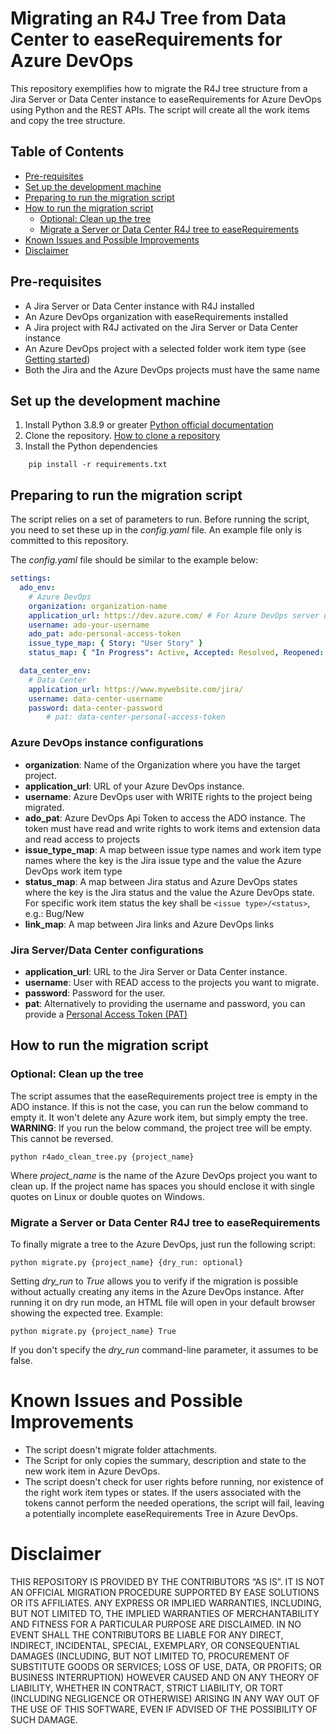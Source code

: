 # Migrating an R4J Tree from Data Center to easeRequirements for Azure DevOps
This repository exemplifies how to migrate the R4J tree structure from a Jira Server or Data Center instance to easeRequirements for Azure DevOps using Python and the REST APIs. The script will create all the work items and copy the tree structure.

## Table of Contents
  - [Pre-requisites](#pre-requisites)
  - [Set up the development machine](#set-up-the-development-machine)
  - [Preparing to run the migration script](#preparing-to-run-the-migration-script)
  - [How to run the migration script](#how-to-run-the-migration-script)
    - [Optional: Clean up the tree](#optional-clean-up-the-tree)
    - [Migrate a Server or Data Center R4J tree to easeRequirements](#migrate-a-server-or-data-center-r4j-tree-to-easerequirements)
- [Known Issues and Possible Improvements](#known-issues-and-possible-improvements)
- [Disclaimer](#disclaimer)

## Pre-requisites
* A Jira Server or Data Center instance with R4J installed
* An Azure DevOps organization with easeRequirements installed
* A Jira project with R4J activated on the Jira Server or Data Center instance
* An Azure DevOps project with a selected folder work item type (see [Getting started](https://easesolutions.atlassian.net/wiki/spaces/easeRequirements/pages/2381283731/Getting+started))
* Both the Jira and the Azure DevOps projects must have the same name

## Set up the development machine
1. Install Python 3.8.9 or greater [Python official documentation](https://www.python.org/downloads/release/python-389/)
2. Clone the repository. [How to clone a repository](https://support.atlassian.com/bitbucket-cloud/docs/clone-a-repository/)
3. Install the Python dependencies 
```
    pip install -r requirements.txt
```

## Preparing to run the migration script
The script relies on a set of parameters to run. Before running the script, you need to set these up in the *config.yaml* file. An example file only is committed to this repository.

The *config.yaml* file should be similar to the example below:

```yaml
settings:
  ado_env:
    # Azure DevOps
    organization: organization-name
    application_url: https://dev.azure.com/ # For Azure DevOps server use your internal URL
    username: ado-your-username
    ado_pat: ado-personal-access-token
    issue_type_map: { Story: "User Story" }
    status_map: { "In Progress": Active, Accepted: Resolved, Reopened: Active }

  data_center_env:
    # Data Center
    application_url: https://www.mywebsite.com/jira/
    username: data-center-username
    password: data-center-password
        # pat: data-center-personal-access-token
```    


### Azure DevOps instance configurations
  * **organization**: Name of the Organization where you have the target project.
  * **application_url**: URL of your Azure DevOps instance.
  * **username**: Azure DevOps user with WRITE rights to the project being migrated.
  * **ado_pat**: Azure DevOps Api Token to access the ADO instance. The token must have read and write rights to work items and extension data and read access to projects
  * **issue_type_map**: A map between issue type names and work item type names where the key is the Jira issue type and the value the Azure DevOps work item type
  * **status_map**: A map between Jira status and Azure DevOps states where the key is the Jira status and the value the Azure DevOps state. For specific work item status the key shall be `<issue type>/<status>`,
  e.g.: Bug/New
  * **link_map**: A map between Jira links and Azure DevOps links

### Jira Server/Data Center configurations
  * **application_url**: URL to the Jira Server or Data Center instance.
  * **username**: User with READ access to the projects you want to migrate.
  * **password**: Password for the user.
  * **pat**: Alternatively to providing the username and password, you can provide a [Personal Access Token (PAT)](https://confluence.atlassian.com/enterprise/using-personal-access-tokens-1026032365.html)

## How to run the migration script
### Optional: Clean up the tree

The script assumes that the easeRequirements project tree is empty in the ADO instance. If this is not the case, you can run the below command to empty it. It won't delete any Azure work item, but simply empty the tree.
**WARNING**: If you run the below command, the project tree will be empty. This cannot be reversed.

```
python r4ado_clean_tree.py {project_name}
```
Where *project_name* is the name of the Azure DevOps project you want to clean up. If the project name has spaces you should enclose it with single quotes on Linux or double quotes on Windows.

### Migrate a Server or Data Center R4J tree to easeRequirements

To finally migrate a tree to the Azure DevOps, just run the following script:
```
python migrate.py {project_name} {dry_run: optional}
```
Setting *dry_run* to *True* allows you to verify if the migration is possible without actually creating any items in the Azure DevOps instance. After running it on dry run mode, an HTML file will open in your default browser showing the expected tree. Example:
```
python migrate.py {project_name} True
```
If you don't specify the *dry_run* command-line parameter, it assumes to be false.

# Known Issues and Possible Improvements
* The script doesn't migrate folder attachments.
* The Script for only copies the summary, description and state to the new work item in Azure DevOps.
* The script doesn't check for user rights before running, nor existence of the right work item types or states. If the users associated with the tokens cannot perform the needed operations, the script will fail, leaving a potentially incomplete easeRequirements Tree in Azure DevOps.

# Disclaimer

THIS REPOSITORY IS PROVIDED BY THE CONTRIBUTORS “AS IS”. IT IS NOT AN OFFICIAL MIGRATION PROCEDURE SUPPORTED BY EASE SOLUTIONS OR ITS AFFILIATES. ANY EXPRESS OR IMPLIED WARRANTIES, INCLUDING, BUT NOT LIMITED TO, THE IMPLIED WARRANTIES OF MERCHANTABILITY AND FITNESS FOR A PARTICULAR PURPOSE ARE DISCLAIMED. IN NO EVENT SHALL THE CONTRIBUTORS BE LIABLE FOR ANY DIRECT, INDIRECT, INCIDENTAL, SPECIAL, EXEMPLARY, OR CONSEQUENTIAL DAMAGES (INCLUDING, BUT NOT LIMITED TO, PROCUREMENT OF SUBSTITUTE GOODS OR SERVICES; LOSS OF USE, DATA, OR PROFITS; OR BUSINESS INTERRUPTION) HOWEVER CAUSED AND ON ANY THEORY OF LIABILITY, WHETHER IN CONTRACT, STRICT LIABILITY, OR TORT (INCLUDING NEGLIGENCE OR OTHERWISE) ARISING IN ANY WAY OUT OF THE USE OF THIS SOFTWARE, EVEN IF ADVISED OF THE POSSIBILITY OF SUCH DAMAGE.